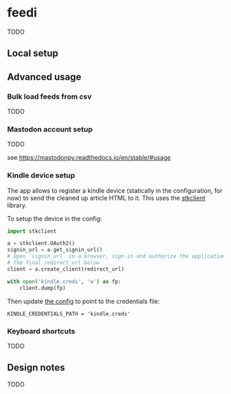 # feedi

TODO

## Local setup

## Advanced usage
### Bulk load feeds from csv

TODO

### Mastodon account setup

TODO

see https://mastodonpy.readthedocs.io/en/stable/#usage

### Kindle device setup

The app allows to register a kindle device (statically in the configuration, for now) to send the cleaned up article HTML to it. This uses the [stkclient](https://github.com/maxdjohnson/stkclient) library.

To setup the device in the config:

``` python
import stkclient

a = stkclient.OAuth2()
signin_url = a.get_signin_url()
# Open `signin_url` in a browser, sign in and authorize the application, pass
# the final redirect_url below
client = a.create_client(redirect_url)

with open('kindle.creds', 'w') as fp:
    client.dump(fp)
```



Then update [the config](https://github.com/facundoolano/feedi/blob/a7a0c6e8b13b790cc80b499bb9a9d9a55e8f975b/feedi/config.py#L13-L16) to point to the credentials file:

    KINDLE_CREDENTIALS_PATH = 'kindle.creds'


### Keyboard shortcuts

TODO

## Design notes

TODO
